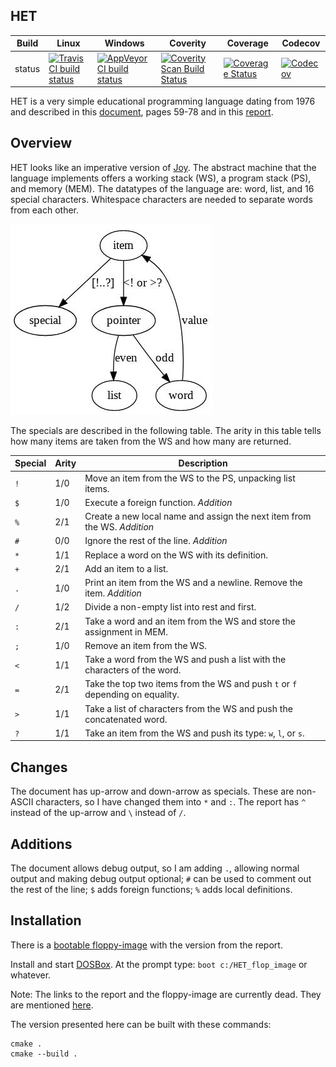 HET
---

Build|Linux|Windows|Coverity|Coverage|Codecov
---|---|---|---|---|---
status|[![Travis CI build status](https://travis-ci.com/Wodan58/HET.svg?branch=master)](https://travis-ci.com/Wodan58/HET)|[![AppVeyor CI build status](https://ci.appveyor.com/api/projects/status/github/Wodan58/HET?branch=master&svg=true)](https://ci.appveyor.com/project/Wodan58/HET)|[![Coverity Scan Build Status](https://img.shields.io/coverity/scan/22422.svg)](https://scan.coverity.com/projects/wodan58-het)|[![Coverage Status](https://coveralls.io/repos/github/Wodan58/HET/badge.svg?branch=master)](https://coveralls.io/github/Wodan58/HET?branch=master)|[![Codecov](https://codecov.io/gh/Wodan58/HET/branch/master/graph/badge.svg)](https://codecov.io/gh/Wodan58/HET)

HET is a very simple educational programming language dating from 1976
and described in this [document](https://ir.cwi.nl/pub/12870/12870D.pdf),
pages 59-78 and in this [report](https://forth.hcc.nl/downloadsf/Verslag/HetLisp).

Overview
--------

HET looks like an imperative version of [Joy](https://github.com/Wodan58/joy1).
The abstract machine that the language implements offers a working stack (WS),
a program stack (PS), and memory (MEM).
The datatypes of the language are: word, list, and 16 special characters.
Whitespace characters are needed to separate words from each other.

![Datatypes](graph.jpg)

The specials are described in the following table. The arity in this table
tells how many items are taken from the WS and how many are returned.

Special | Arity | Description
------- | ----- | --------------------------------------------------------------
`!` | 1/0 | Move an item from the WS to the PS, unpacking list items.
`$` | 1/0 | Execute a foreign function. _Addition_
`%` | 2/1 | Create a new local name and assign the next item from the WS. _Addition_
`#` | 0/0 | Ignore the rest of the line. _Addition_
`*` | 1/1 | Replace a word on the WS with its definition.
`+` | 2/1 | Add an item to a list.
`.` | 1/0 | Print an item from the WS and a newline. Remove the item. _Addition_
`/` | 1/2 | Divide a non-empty list into rest and first.
`:` | 2/1 | Take a word and an item from the WS and store the assignment in MEM.
`;` | 1/0 | Remove an item from the WS.
`<` | 1/1 | Take a word from the WS and push a list with the characters of the word.
`=` | 2/1 | Take the top two items from the WS and push `t` or `f` depending on equality.
`>` | 1/1 | Take a list of characters from the WS and push the concatenated word.
`?` | 1/1 | Take an item from the WS and push its type: `w`, `l`, or `s`.

Changes
-------

The document has up-arrow and down-arrow as specials. These are non-ASCII
characters, so I have changed them into `*` and `:`. The report has `^` instead
of the up-arrow and `\` instead of `/`.

Additions
---------

The document allows debug output, so I am adding `.`, allowing normal output
and making debug output optional; `#` can be used to comment out the rest of
the line; `$` adds foreign functions; `%` adds local definitions.

Installation
------------

There is a [bootable floppy-image](https://forth.hcc.nl/downloadsf/HET_flop_image) with the version from the report.

Install and start [DOSBox](https://www.dosbox.com). At the prompt type:
`boot c:/HET_flop_image` or whatever.

Note: The links to the report and the floppy-image are currently dead.
They are mentioned [here](https://forth.hcc.nl/wie-zijn-wij/2010-2014.html).

The version presented here can be built with these commands:

    cmake .
    cmake --build .
